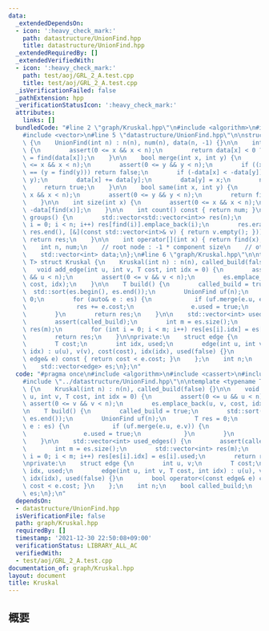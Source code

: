 ```yaml
---
data:
  _extendedDependsOn:
  - icon: ':heavy_check_mark:'
    path: datastructure/UnionFind.hpp
    title: datastructure/UnionFind.hpp
  _extendedRequiredBy: []
  _extendedVerifiedWith:
  - icon: ':heavy_check_mark:'
    path: test/aoj/GRL_2_A.test.cpp
    title: test/aoj/GRL_2_A.test.cpp
  _isVerificationFailed: false
  _pathExtension: hpp
  _verificationStatusIcon: ':heavy_check_mark:'
  attributes:
    links: []
  bundledCode: "#line 2 \"graph/Kruskal.hpp\"\n#include <algorithm>\n#include <cassert>\n\
    #include <vector>\n#line 5 \"datastructure/UnionFind.hpp\"\n\nstruct UnionFind\
    \ {\n    UnionFind(int n) : n(n), num(n), data(n, -1) {}\n\n    int find(int x)\
    \ {\n        assert(0 <= x && x < n);\n        return data[x] < 0 ? x : data[x]\
    \ = find(data[x]);\n    }\n\n    bool merge(int x, int y) {\n        assert(0\
    \ <= x && x < n);\n        assert(0 <= y && y < n);\n        if ((x = find(x))\
    \ == (y = find(y))) return false;\n        if (-data[x] < -data[y]) std::swap(x,\
    \ y);\n        data[x] += data[y];\n        data[y] = x;\n        num--;\n   \
    \     return true;\n    }\n\n    bool same(int x, int y) {\n        assert(0 <=\
    \ x && x < n);\n        assert(0 <= y && y < n);\n        return find(x) == find(y);\n\
    \    }\n\n    int size(int x) {\n        assert(0 <= x && x < n);\n        return\
    \ -data[find(x)];\n    }\n\n    int count() const { return num; }\n\n    std::vector<std::vector<int>>\
    \ groups() {\n        std::vector<std::vector<int>> res(n);\n        for (int\
    \ i = 0; i < n; i++) res[find(i)].emplace_back(i);\n        res.erase(std::remove_if(res.begin(),\
    \ res.end(), [&](const std::vector<int>& v) { return v.empty(); }));\n       \
    \ return res;\n    }\n\n    int operator[](int x) { return find(x); }\n\nprivate:\n\
    \    int n, num;\n    // root node : -1 * component size\n    // otherwise : parent\n\
    \    std::vector<int> data;\n};\n#line 6 \"graph/Kruskal.hpp\"\n\ntemplate <typename\
    \ T> struct Kruskal {\n    Kruskal(int n) : n(n), called_build(false) {}\n\n \
    \   void add_edge(int u, int v, T cost, int idx = 0) {\n        assert(0 <= u\
    \ && u < n);\n        assert(0 <= v && v < n);\n        es.emplace_back(u, v,\
    \ cost, idx);\n    }\n\n    T build() {\n        called_build = true;\n      \
    \  std::sort(es.begin(), es.end());\n        UnionFind uf(n);\n        T res =\
    \ 0;\n        for (auto& e : es) {\n            if (uf.merge(e.u, e.v)) {\n  \
    \              res += e.cost;\n                e.used = true;\n            }\n\
    \        }\n        return res;\n    }\n\n    std::vector<int> used_edges() {\n\
    \        assert(called_build);\n        int m = es.size();\n        std::vector<int>\
    \ res(m);\n        for (int i = 0; i < m; i++) res[es[i].idx] = es[i].used;\n\
    \        return res;\n    }\n\nprivate:\n    struct edge {\n        int u, v;\n\
    \        T cost;\n        int idx, used;\n        edge(int u, int v, T cost, int\
    \ idx) : u(u), v(v), cost(cost), idx(idx), used(false) {}\n        bool operator<(const\
    \ edge& e) const { return cost < e.cost; }\n    };\n    int n;\n    bool called_build;\n\
    \    std::vector<edge> es;\n};\n"
  code: "#pragma once\n#include <algorithm>\n#include <cassert>\n#include <vector>\n\
    #include \"../datastructure/UnionFind.hpp\"\n\ntemplate <typename T> struct Kruskal\
    \ {\n    Kruskal(int n) : n(n), called_build(false) {}\n\n    void add_edge(int\
    \ u, int v, T cost, int idx = 0) {\n        assert(0 <= u && u < n);\n       \
    \ assert(0 <= v && v < n);\n        es.emplace_back(u, v, cost, idx);\n    }\n\
    \n    T build() {\n        called_build = true;\n        std::sort(es.begin(),\
    \ es.end());\n        UnionFind uf(n);\n        T res = 0;\n        for (auto&\
    \ e : es) {\n            if (uf.merge(e.u, e.v)) {\n                res += e.cost;\n\
    \                e.used = true;\n            }\n        }\n        return res;\n\
    \    }\n\n    std::vector<int> used_edges() {\n        assert(called_build);\n\
    \        int m = es.size();\n        std::vector<int> res(m);\n        for (int\
    \ i = 0; i < m; i++) res[es[i].idx] = es[i].used;\n        return res;\n    }\n\
    \nprivate:\n    struct edge {\n        int u, v;\n        T cost;\n        int\
    \ idx, used;\n        edge(int u, int v, T cost, int idx) : u(u), v(v), cost(cost),\
    \ idx(idx), used(false) {}\n        bool operator<(const edge& e) const { return\
    \ cost < e.cost; }\n    };\n    int n;\n    bool called_build;\n    std::vector<edge>\
    \ es;\n};\n"
  dependsOn:
  - datastructure/UnionFind.hpp
  isVerificationFile: false
  path: graph/Kruskal.hpp
  requiredBy: []
  timestamp: '2021-12-30 22:50:08+09:00'
  verificationStatus: LIBRARY_ALL_AC
  verifiedWith:
  - test/aoj/GRL_2_A.test.cpp
documentation_of: graph/Kruskal.hpp
layout: document
title: Kruskal
---
```


## 概要

